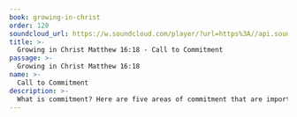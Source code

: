 ```yaml
---
book: growing-in-christ
order: 120
soundcloud_url: https://w.soundcloud.com/player/?url=https%3A//api.soundcloud.com/tracks/
title: >-
  Growing in Christ Matthew 16:18 - Call to Commitment
passage: >-
  Growing in Christ Matthew 16:18
name: >-
  Call to Commitment
description: >-
  What is commitment? Here are five areas of commitment that are important to the health and growth of any church. Check them out!
---
```


